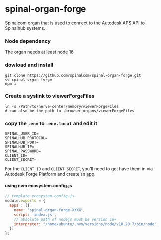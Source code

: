 # spinal-organ-forge

Spinalcom organ that is used to connect to the Autodesk APS API to Spinalhub systems. 

### Node dependency

The organ needs at least node 16

### dowload and install

```
git clone https://github.com/spinalcom/spinal-organ-forge.git
cd spinal-organ-forge
npm i
```

### Create a syslink to viewerForgeFiles

```
ln -s /Path/to/nerve-center/memory/viewerForgeFiles
# can also be the path to .browser_organs/viewerForgeFiles
```

### copy the `.env` to `.env.local` and edit it

```
SPINAL_USER_ID=
SPINALHUB_PROTOCOL=
SPINALHUB_PORT=
SPINALHUB_IP=
SPINAL_PASSWORD=
CLIENT_ID=
CLIENT_SECRET=
```

For the `CLIENT_ID` and `CLIENT_SECRET`, you'll need to get have them in via Autodesk Forge Platform and create an [app]([https://developer.autodesk.com/en/docs/oauth/v2/tutorials/create-app/](https://aps.autodesk.com/en/docs/oauth/v2/tutorials/create-app/)).


#### using nvm ecosystem.config.js

```js
// template ecosystem.config.js
module.exports = {
  apps : [{
    name: "spinal-organ-forge-XXXX",
    script: 'index.js',
    // absolute path of nodejs must be version 16+
    interpreter: "/home/ubuntu/.nvm/versions/node/v18.20.7/bin/node"
  }]
};

```


